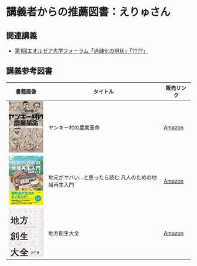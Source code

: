 # 講義者からの推薦図書：えりゅさん
## 関連講義
- [第1回エオルゼア大学フォーラム「過疎化の現状」「????」](../text/17.html)

## 講義参考図書
|  書籍画像  |  タイトル  |  販売リンク  |
| ---- | ---- |  ----  |
|  ![ヤンキー村の農業革命](./image/09/01.jpg)  |  ヤンキー村の農業革命  |  [Amazon](https://amzn.to/365UbKV)  |
|  ![地元がヤバい…と思ったら読む 凡人のための地域再生入門](./image/09/02.jpg)  |  地元がヤバい…と思ったら読む 凡人のための地域再生入門  |  [Amazon](https://amzn.to/3fw8Vpf)  |
|  ![地方創生大全](./image/09/03.jpg)  |  地方創生大全  |  [Amazon](https://amzn.to/35XNOJo)  |